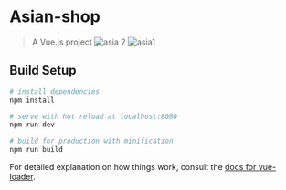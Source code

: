 # Asian-shop

> A Vue.js project
![asia 2](https://user-images.githubusercontent.com/37103088/41062161-3a15206c-69d5-11e8-9037-01e56fda357d.png)
![asia1](https://user-images.githubusercontent.com/37103088/41062162-3a30b1d8-69d5-11e8-9183-885a0e7c504f.png)


## Build Setup

``` bash
# install dependencies
npm install

# serve with hot reload at localhost:8080
npm run dev

# build for production with minification
npm run build
```

For detailed explanation on how things work, consult the [docs for vue-loader](http://vuejs.github.io/vue-loader).
